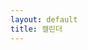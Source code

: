 ```yaml
---
layout: default
title: 캘린더
---
```


<div id="calendar"></div>

<script>
document.addEventListener('DOMContentLoaded', function() {
  var calendarEl = document.getElementById('calendar');
  window.calendar = new FullCalendar.Calendar(calendarEl, {
    initialView: 'dayGridMonth',
    headerToolbar: {
      left: '',
      center: 'title',
      right: 'prev,next today' 
    },
    events: [
      {% for post in site.posts %}
      {
        title: '{{ post.title | escape }}',
        start: '{{ post.date | date: "%Y-%m-%d" }}',
        url: '{{ post.url | relative_url }}',
        extendedProps: {
          post_id: '{{ post.id }}'
        }
      },
      {% endfor %}
    ],
    eventClick: function(info) {
      info.jsEvent.preventDefault();
      if (info.event.url) {
        window.location.href = info.event.url;
      }
    },
    eventContent: function(arg) {
      return {
        html: '<div class="fc-event-title" style="white-space: normal; overflow: hidden; text-overflow: ellipsis;">' + arg.event.title + '</div>'
      };
    },
    dayCellContent: function(arg) {
      return {
        html: '<div class="fc-daygrid-day-number">' + arg.dayNumberText + '</div>'
      };
    },
    eventDidMount: function(info) {
      info.el.setAttribute('title', info.event.title);
    }
  });
  window.calendar.render();
});
</script>